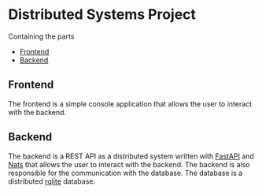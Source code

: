 # Distributed Systems Project 
Containing the parts
- [Frontend](verteilte_systeme_dhbw/frontend/README.md)
- [Backend](verteilte_systeme_dhbw/backend-rqlite/README.md)

## Frontend
The frontend is a simple console application that allows the user to interact with the backend. 

## Backend
The backend is a REST API as a distributed system written with [FastAPI](https://fastapi.tiangolo.com//) and [Nats](https://nats.io/) that allows the user to interact with the backend.
The backend is also responsible for the communication with the database. 
The database is a distributed [rqlite](https://rqlite.io/) database.